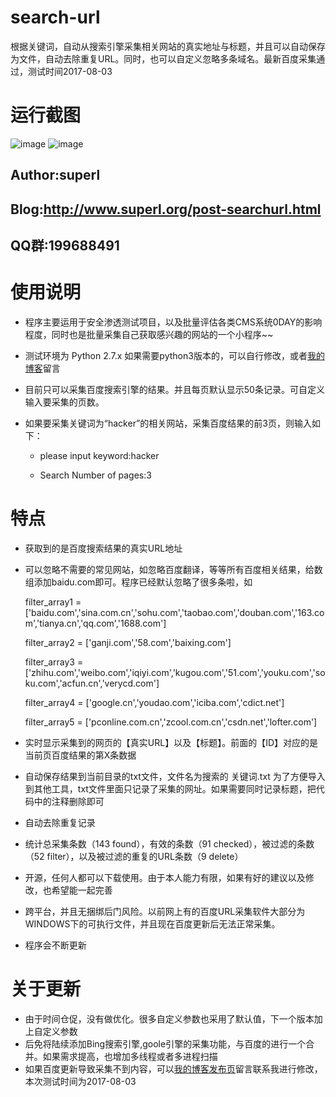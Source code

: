# search-url
根据关键词，自动从搜索引擎采集相关网站的真实地址与标题，并且可以自动保存为文件，自动去除重复URL。同时，也可以自定义忽略多条域名。最新百度采集通过，测试时间2017-08-03


# 运行截图

![image](https://github.com/super-l/search-url/blob/master/screenshots1.png)
![image](https://github.com/super-l/search-url/blob/master/screenshots2.png)

Author:superl
--------
Blog:http://www.superl.org/post-searchurl.html
--------
QQ群:199688491
--------
# 使用说明
* 程序主要运用于安全渗透测试项目，以及批量评估各类CMS系统0DAY的影响程度，同时也是批量采集自己获取感兴趣的网站的一个小程序~~
* 测试环境为 Python 2.7.x 如果需要python3版本的，可以自行修改，或者[我的博客](http://www.superl.org)留言

* 目前只可以采集百度搜索引擎的结果。并且每页默认显示50条记录。可自定义输入要采集的页数。

* 如果要采集关键词为“hacker”的相关网站，采集百度结果的前3页，则输入如下：

  * please input keyword:hacker

  * Search Number of pages:3



# 特点
* 获取到的是百度搜索结果的真实URL地址
* 可以忽略不需要的常见网站，如忽略百度翻译，等等所有百度相关结果，给数组添加baidu.com即可。程序已经默认忽略了很多条啦，如

  filter_array1 = ['baidu.com','sina.com.cn','sohu.com','taobao.com','douban.com','163.com','tianya.cn','qq.com','1688.com']

  filter_array2 = ['ganji.com','58.com','baixing.com']

  filter_array3 = ['zhihu.com','weibo.com','iqiyi.com','kugou.com','51.com','youku.com','soku.com','acfun.cn','verycd.com']

  filter_array4 = ['google.cn','youdao.com','iciba.com','cdict.net']

  filter_array5 = ['pconline.com.cn','zcool.com.cn','csdn.net','lofter.com']
  
* 实时显示采集到的网页的【真实URL】以及【标题】。前面的【ID】对应的是当前页百度结果的第X条数据

* 自动保存结果到当前目录的txt文件，文件名为搜索的 关键词.txt 为了方便导入到其他工具，txt文件里面只记录了采集的网址。如果需要同时记录标题，把代码中的注释删除即可

* 自动去除重复记录
* 统计总采集条数（143 found），有效的条数（91 checked），被过滤的条数（52 filter），以及被过滤的重复的URL条数（9 delete）
* 开源，任何人都可以下载使用。由于本人能力有限，如果有好的建议以及修改，也希望能一起完善
* 跨平台，并且无捆绑后门风险。以前网上有的百度URL采集软件大部分为WINDOWS下的可执行文件，并且现在百度更新后无法正常采集。
* 程序会不断更新

# 关于更新
* 由于时间仓促，没有做优化。很多自定义参数也采用了默认值，下一个版本加上自定义参数
* 后免将陆续添加Bing搜索引擎,goole引擎的采集功能，与百度的进行一个合并。如果需求提高，也增加多线程或者多进程扫描
* 如果百度更新导致采集不到内容，可以[我的博客发布页](http://www.superl.org/post-searchurl.html)留言联系我进行修改，本次测试时间为2017-08-03


